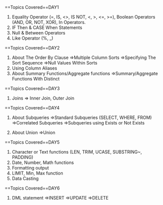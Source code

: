 ==Topics Covered==DAY1
1) Equality Operator (=, IS, <>, IS NOT, <, >, <=, >=), Boolean Operators (AND, OR, NOT, XOR), In Operators.
2) IF Then & CASE When Statements
3) Null & Between Operators
4) Like Operator (%, _)


==Topics Covered==DAY2
1) About The Order By Clause
   =>Multiple Column Sorts
   =>Specifying The Sort Sequence
   =>Null Values Within Sorts
2) Using Column Aliases
3) About Summary Functions/Aggregate functions
   =>Summary/Aggregate Functions With Distinct

==Topics Covered==DAY3
1) Joins => Inner Join, Outer Join

==Topics Covered==DAY4

1) About Subqueries
=>Standard Subqueries (SELECT, WHERE, FROM)
=>Correlated Subqueries
=>Subqueries using Exists or Not Exists

2) About Union
=>Union

==Topics Covered==DAY5
1) Character or Text functions (LEN, TRIM, UCASE, SUBSTRING~, PADDING)
2) Date, Number, Math functions 	
3) Formatting output
4) LIMIT, Min, Max function
5) Data Casting

==Topics Covered==DAY6
1) DML statement
=>INSERT
=>UPDATE
=>DELETE
